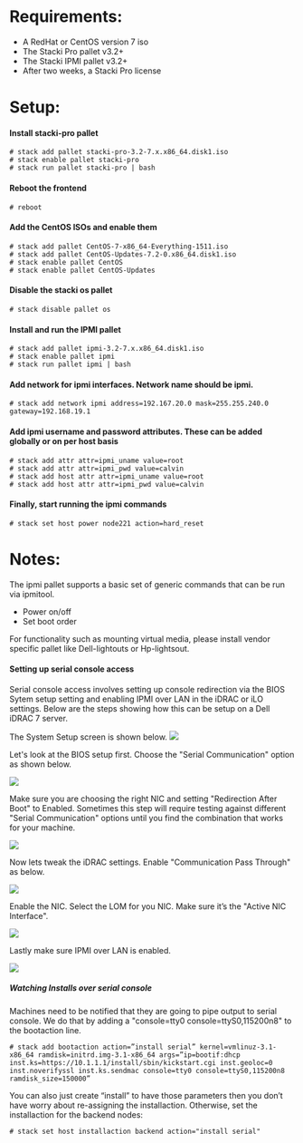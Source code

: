 # Requirements:

 - A RedHat or CentOS version 7 iso
 - The Stacki Pro pallet v3.2+
 - The Stacki IPMI pallet v3.2+
 - After two weeks, a Stacki Pro license

# Setup:

#### Install stacki-pro pallet
	# stack add pallet stacki-pro-3.2-7.x.x86_64.disk1.iso
	# stack enable pallet stacki-pro
	# stack run pallet stacki-pro | bash
#### Reboot the frontend
	# reboot
#### Add the CentOS ISOs and enable them
	# stack add pallet CentOS-7-x86_64-Everything-1511.iso
	# stack add pallet CentOS-Updates-7.2-0.x86_64.disk1.iso 
	# stack enable pallet CentOS
	# stack enable pallet CentOS-Updates
#### Disable the stacki os pallet
	# stack disable pallet os
#### Install and run the IPMI pallet
	# stack add pallet ipmi-3.2-7.x.x86_64.disk1.iso
	# stack enable pallet ipmi
	# stack run pallet ipmi | bash
#### Add network for ipmi interfaces. Network name should be ipmi.
	# stack add network ipmi address=192.167.20.0 mask=255.255.240.0 gateway=192.168.19.1
#### Add ipmi username and password attributes. These can be added globally or on per host basis
	# stack add attr attr=ipmi_uname value=root
	# stack add attr attr=ipmi_pwd value=calvin
	# stack add host attr attr=ipmi_uname value=root
	# stack add host attr attr=ipmi_pwd value=calvin
#### Finally, start running the ipmi commands
	# stack set host power node221 action=hard_reset

# Notes:

The ipmi pallet supports a basic set of generic commands that can be run via ipmitool. 
* Power on/off
* Set boot order

For functionality such as mounting virtual media, please install vendor specific pallet like Dell-lightouts or Hp-lightsout.

#### Setting up serial console access
Serial console access involves setting up console redirection via the BIOS Sytem setup setting and enabling IPMI over LAN in the iDRAC or iLO settings. Below are the steps showing how this can be setup on a Dell iDRAC 7 server.

The System Setup screen is shown below.
![](ipmi/images/system-setup.png)

Let's look at the BIOS setup first. Choose the "Serial Communication" option as shown below.

![](ipmi/images/system-bios-settings-menu.png)

Make sure you are choosing the right NIC and setting "Redirection After Boot" to Enabled. Sometimes this step will require testing against different "Serial Communication" options until you find the combination that works for your machine.

![](ipmi/images/bios-serial-comm-settings.png)

Now lets tweak the iDRAC settings. Enable "Communication Pass Through" as below.

![](ipmi/images/idrac-enable-comm-pass-through)

Enable the NIC. Select the LOM for you NIC. Make sure it’s the "Active NIC Interface".

![](ipmi/images/enable-lom2.png)

Lastly make sure IPMI over LAN is enabled.

![](ipmi/images/enable-ipmi-over-lan.png)

##### Watching Installs over serial console
Machines need to be notified that they are going to pipe output to serial console. We do that by adding a "console=tty0 console=ttyS0,115200n8" to the bootaction line.


	# stack add bootaction action=”install serial” kernel=vmlinuz-3.1-x86_64 ramdisk=initrd.img-3.1-x86_64 args=”ip=bootif:dhcp inst.ks=https://10.1.1.1/install/sbin/kickstart.cgi inst.geoloc=0 inst.noverifyssl inst.ks.sendmac console=tty0 console=ttyS0,115200n8 ramdisk_size=150000”

You can also just create “install” to have those parameters then you don’t have worry about re-assigning the installaction. Otherwise, set the installaction for the backend nodes:

	# stack set host installaction backend action="install serial"



